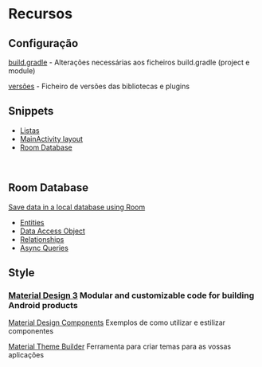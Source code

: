 # Recursos
## Configuração
[build.gradle](projectConfiguration/build-gradle.md) - Alterações necessárias aos ficheiros build.gradle (project e module)

[versões](projectConfiguration/libs.versions.toml) - Ficheiro de versões das bibliotecas e plugins


## Snippets

- [Listas](snippets/lists.md)
- [MainActivity layout](snippets/activity-main-layout-md)
- [Room Database](snippets/room-database.md)
 
<br>

## Room Database
[Save data in a local database using Room](https://developer.android.com/training/data-storage/room)
- [Entities](https://developer.android.com/training/data-storage/room/defining-data)
- [Data Access Object](https://developer.android.com/training/data-storage/room/accessing-data)
- [Relationships](https://developer.android.com/training/data-storage/room/relationships)
- [Async Queries](https://developer.android.com/training/data-storage/room/async-queries)

## Style
### [Material Design 3](https://m3.material.io/develop/android/mdc-android) Modular and customizable code for building Android products
[Material Design Components](https://github.com/material-components/material-components-android/tree/master/docs/components) Exemplos de como utilizar e estilizar componentes 

[Material Theme Builder](https://material-foundation.github.io/material-theme-builder/) Ferramenta para criar temas para as vossas aplicações
